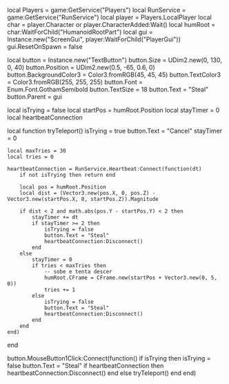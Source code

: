 local Players = game:GetService("Players")
local RunService = game:GetService("RunService")
local player = Players.LocalPlayer
local char = player.Character or player.CharacterAdded:Wait()
local humRoot = char:WaitForChild("HumanoidRootPart")
local gui = Instance.new("ScreenGui", player:WaitForChild("PlayerGui"))
gui.ResetOnSpawn = false

local button = Instance.new("TextButton")
button.Size = UDim2.new(0, 130, 0, 40)
button.Position = UDim2.new(0.5, -65, 0.6, 0)
button.BackgroundColor3 = Color3.fromRGB(45, 45, 45)
button.TextColor3 = Color3.fromRGB(255, 255, 255)
button.Font = Enum.Font.GothamSemibold
button.TextSize = 18
button.Text = "Steal"
button.Parent = gui

local isTrying = false
local startPos = humRoot.Position
local stayTimer = 0
local heartbeatConnection

local function tryTeleport()
	isTrying = true
	button.Text = "Cancel"
	stayTimer = 0

	local maxTries = 30
	local tries = 0

	heartbeatConnection = RunService.Heartbeat:Connect(function(dt)
		if not isTrying then return end

		local pos = humRoot.Position
		local dist = (Vector3.new(pos.X, 0, pos.Z) - Vector3.new(startPos.X, 0, startPos.Z)).Magnitude

		if dist < 2 and math.abs(pos.Y - startPos.Y) < 2 then
			stayTimer += dt
			if stayTimer >= 2 then
				isTrying = false
				button.Text = "Steal"
				heartbeatConnection:Disconnect()
			end
		else
			stayTimer = 0
			if tries < maxTries then
				-- sobe e tenta descer
				humRoot.CFrame = CFrame.new(startPos + Vector3.new(0, 5, 0))
				tries += 1
			else
				isTrying = false
				button.Text = "Steal"
				heartbeatConnection:Disconnect()
			end
		end
	end)
end

button.MouseButton1Click:Connect(function()
	if isTrying then
		isTrying = false
		button.Text = "Steal"
		if heartbeatConnection then
			heartbeatConnection:Disconnect()
		end
	else
		tryTeleport()
	end
end)
